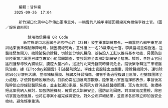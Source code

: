 
          編輯：甘仲豪  
        2025-09-26　17:04
      
          新竹湖口北測中心昨傳出軍事意外，一輛雲豹八輪甲車疑因視線死角撞傷李姓士官。（圖／報系資料照）
        
              請用微信掃描 QR Code
            新竹縣湖口北區聯合測考中心昨（25日）發生軍事訓練意外，一輛雲豹八輪甲車在演訓結束後準備駛離陣地時，疑因視線死角，意外撞上一名23歲李姓士官。李員當場重傷昏迷，送醫後緊急開刀，摘除破裂的脾臟、切除部分壞死腸段，並裝設人工肛以維持基本功能，另國防部與陸軍第六軍團已成立專案小組展開調查，並強調將全面檢討訓練安全措施。據悉，李姓士官因猛烈撞擊導致內臟破裂、腹腔大量出血，送抵竹北東元醫院時情況危急，隨後緊急轉送三軍總醫院治療。據《ETtoday新聞雲》引述醫院說法，李姓士官腹腔出血嚴重，除脾臟摘除外，還切除逾50公分壞死大腸，並修補橫膈膜、胰臟及肝腎損傷。儘管手術過程複雜且危險，但搶救團隊全力處理，才使其暫時脫離險境，目前仍需在加護病房觀察。陸軍第六軍團指揮部表示，事發後高階幹部立即趕赴醫院協處，並主動通知家屬，協調院方提供最佳醫療照護。軍方也承諾，後續將把此案例納入檢討，加強防險機制，確保官兵訓練安全。國防部則回應，對事故高度重視，除密切掌握治療進展，也將在專案小組完成調查後，對外公布詳細結果，並要求各部隊立即加強安全檢核，避免憾事重演。